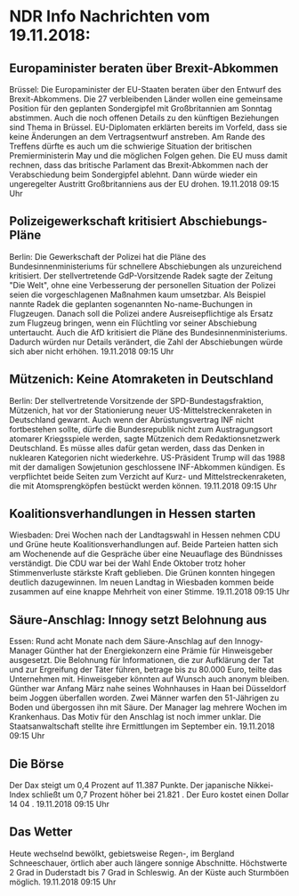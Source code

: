 # NDR Info Nachrichten vom 19.11.2018:


## Europaminister beraten über Brexit-Abkommen
Brüssel: Die Europaminister der EU-Staaten beraten über den Entwurf des Brexit-Abkommens. Die 27 verbleibenden Länder wollen eine gemeinsame Position für den geplanten Sondergipfel mit Großbritannien am Sonntag abstimmen. Auch die noch offenen Details zu den künftigen Beziehungen sind Thema in Brüssel. EU-Diplomaten erklärten bereits im Vorfeld, dass sie keine Änderungen an dem Vertragsentwurf anstreben. Am Rande des Treffens dürfte es auch um die schwierige Situation der britischen Premierministerin May und die möglichen Folgen gehen. Die EU muss damit rechnen, dass das britische Parlament das Brexit-Abkommen nach der Verabschiedung beim Sondergipfel ablehnt. Dann würde wieder ein ungeregelter Austritt Großbritanniens aus der EU drohen. 19.11.2018 09:15 Uhr 

## Polizeigewerkschaft kritisiert Abschiebungs-Pläne
Berlin: Die Gewerkschaft der Polizei hat die Pläne des Bundesinnenministeriums für schnellere Abschiebungen als unzureichend kritisiert. Der stellvertretende GdP-Vorsitzende Radek sagte der Zeitung "Die Welt", ohne eine Verbesserung der personellen Situation der Polizei seien die vorgeschlagenen Maßnahmen kaum umsetzbar. Als Beispiel nannte Radek die geplanten sogenannten No-name-Buchungen in Flugzeugen. Danach soll die Polizei andere Ausreisepflichtige als Ersatz zum Flugzeug bringen, wenn ein Flüchtling vor seiner Abschiebung untertaucht. Auch die AfD kritisiert die Pläne des Bundesinnenministeriums. Dadurch würden nur Details verändert, die Zahl der Abschiebungen würde sich aber nicht erhöhen. 19.11.2018 09:15 Uhr 

## Mützenich: Keine Atomraketen in Deutschland
Berlin: Der stellvertretende Vorsitzende der SPD-Bundestagsfraktion, Mützenich, hat vor der Stationierung neuer US-Mittelstreckenraketen in Deutschland gewarnt. Auch wenn der Abrüstungsvertrag INF nicht fortbestehen sollte, dürfe die Bundesrepublik nicht zum Austragungsort atomarer Kriegsspiele werden, sagte Mützenich dem Redaktionsnetzwerk Deutschland. Es müsse alles dafür getan werden, dass das Denken in nuklearen Kategorien nicht wiederkehre. US-Präsident Trump will das 1988 mit der damaligen Sowjetunion geschlossene INF-Abkommen kündigen. Es verpflichtet beide Seiten zum Verzicht auf Kurz- und Mittelstreckenraketen, die mit Atomsprengköpfen bestückt werden können. 19.11.2018 09:15 Uhr 

## Koalitionsverhandlungen in Hessen starten
Wiesbaden: Drei Wochen nach der Landtagswahl in Hessen nehmen CDU und Grüne heute Koalitionsverhandlungen auf. Beide Parteien hatten sich am Wochenende auf die Gespräche über eine Neuauflage des Bündnisses verständigt. Die CDU war bei der Wahl Ende Oktober trotz hoher Stimmenverluste stärkste Kraft geblieben. Die Grünen konnten hingegen deutlich dazugewinnen. Im neuen Landtag in Wiesbaden kommen beide zusammen auf eine knappe Mehrheit von einer Stimme. 19.11.2018 09:15 Uhr 

## Säure-Anschlag: Innogy setzt Belohnung aus
Essen: 	Rund acht Monate nach dem Säure-Anschlag auf den Innogy-Manager Günther hat der Energiekonzern eine Prämie für Hinweisgeber ausgesetzt. Die Belohnung für Informationen, die zur Aufklärung der Tat und zur Ergreifung der Täter führen, betrage bis zu 80.000 Euro, teilte das Unternehmen mit. Hinweisgeber könnten auf Wunsch auch anonym bleiben. Günther war Anfang März nahe seines Wohnhauses in Haan bei Düsseldorf beim Joggen überfallen worden. Zwei Männer warfen den 51-Jährigen zu Boden und übergossen ihn mit Säure. Der Manager lag mehrere Wochen im Krankenhaus. Das Motiv für den Anschlag ist noch immer unklar. Die Staatsanwaltschaft stellte ihre Ermittlungen im September ein. 19.11.2018 09:15 Uhr 

## Die Börse
Der Dax steigt um  0,4  Prozent auf  11.387  Punkte. Der japanische Nikkei-Index schließt um  0,7  Prozent höher bei  21.821 . Der Euro kostet einen Dollar  14 04 . 19.11.2018 09:15 Uhr 

## Das Wetter
Heute wechselnd bewölkt, gebietsweise Regen-, im Bergland Schneeschauer, örtlich aber auch längere sonnige Abschnitte. Höchstwerte 2 Grad in Duderstadt bis 7 Grad in Schleswig. An der Küste auch Sturmböen möglich. 19.11.2018 09:15 Uhr 
